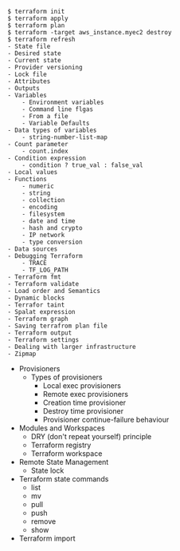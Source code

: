     $ terraform init
    $ terraform apply
    $ terraform plan
    $ terraform -target aws_instance.myec2 destroy
    $ terraform refresh
    - State file
    - Desired state
    - Current state
    - Provider versioning
    - Lock file
    - Attributes
    - Outputs
    - Variables
        - Environment variables
        - Command line flgas
        - From a file
        - Variable Defaults
    - Data types of variables
        - string-number-list-map
    - Count parameter
        - count.index
    - Condition expression
        - condition ? true_val : false_val
    - Local values
    - Functions
        - numeric
        - string
        - collection
        - encoding
        - filesystem
        - date and time
        - hash and crypto
        - IP network
        - type conversion
    - Data sources
    - Debugging Terraform
        - TRACE
        - TF_LOG_PATH
    - Terraform fmt
    - Terraform validate
    - Load order and Semantics
    - Dynamic blocks
    - Terrafor taint
    - Spalat expression
    - Terraform graph
    - Saving terrafrom plan file
    - Terraform output
    - Terraform settings
    - Dealing with larger infrastructure
    - Zipmap
- Provisioners
    - Types of provisioners
        - Local exec provisioners
        - Remote exec provisioners
        - Creation time provisioner
        - Destroy time provisioner
        - Provisioner continue-failure behaviour
- Modules and Workspaces
    - DRY (don't repeat yourself) principle
    - Terraform registry
    - Terraform workspace
- Remote State Management
    - State lock
- Terraform state commands
    - list
    - mv
    - pull
    - push
    - remove
    - show
- Terraform import
   
